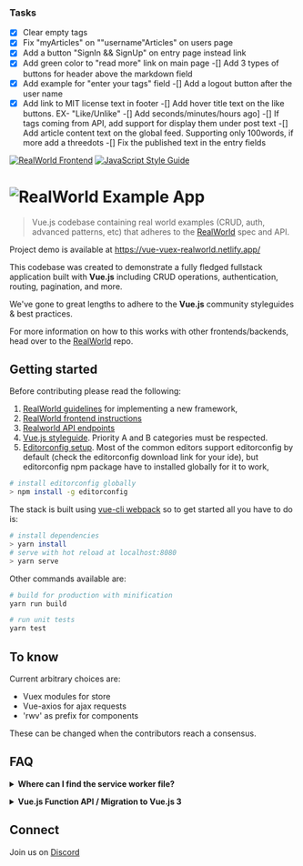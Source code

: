 ### Tasks
-[x] Clear empty tags
-[x] Fix "myArticles" on ""username"Articles" on users page
-[x] Add a button "SignIn && SignUp" on entry page instead link
-[x] Add green color to "read more" link on main page
-[] Add 3 types of buttons for header above the markdown field
-[x] Add example for "enter your tags" field
-[] Add a logout button after the user name
-[x] Add link to MIT license text in footer
-[] Add hover title text on the like buttons. EX- "Like/Unlike"
-[] Add seconds/minutes/hours ago]
-[] If tags coming from API, add support for display them under post text
-[] Add article content text on the global feed. Supporting only 100words, if more add a threedots
-[] Fix the published text in the entry fields

[![RealWorld Frontend](https://img.shields.io/badge/realworld-frontend-%23783578.svg)](http://realworld.io)
[![JavaScript Style Guide](https://img.shields.io/badge/code_style-standard-brightgreen.svg)](https://standardjs.com)

# ![RealWorld Example App](./static/rwv-logo.png)

> Vue.js codebase containing real world examples (CRUD, auth, advanced patterns, etc) that adheres to the [RealWorld](https://github.com/gothinkster/realworld) spec and API.

Project demo is available at https://vue-vuex-realworld.netlify.app/

This codebase was created to demonstrate a fully fledged fullstack application built with **Vue.js** including CRUD operations, authentication, routing, pagination, and more.

We've gone to great lengths to adhere to the **Vue.js** community styleguides & best practices.

For more information on how to this works with other frontends/backends, head over to the [RealWorld](https://github.com/gothinkster/realworld) repo.

## Getting started

Before contributing please read the following:

1. [RealWorld guidelines](https://github.com/gothinkster/realworld/tree/master/spec) for implementing a new framework,
2. [RealWorld frontend instructions](https://github.com/gothinkster/realworld-starter-kit/blob/master/FRONTEND_INSTRUCTIONS.md)
3. [Realworld API endpoints](https://github.com/gothinkster/realworld/tree/master/api)
4. [Vue.js styleguide](https://vuejs.org/v2/style-guide/index.html). Priority A and B categories must be respected.
5. [Editorconfig setup](https://editorconfig.org/#download). Most of the common editors support editorconfig by default (check the editorconfig download link for your ide), but editorconfig npm package have to installed globally for it to work,

```bash
# install editorconfig globally
> npm install -g editorconfig
```

The stack is built using [vue-cli webpack](https://github.com/vuejs-templates/webpack) so to get started all you have to do is:

``` bash
# install dependencies
> yarn install
# serve with hot reload at localhost:8080
> yarn serve
```

Other commands available are:

``` bash
# build for production with minification
yarn run build

# run unit tests
yarn test
```

## To know

Current arbitrary choices are:

- Vuex modules for store
- Vue-axios for ajax requests
- 'rwv' as prefix for components

These can be changed when the contributors reach a consensus.

## FAQ

<p><details>
  <summary><b>Where can I find the service worker file?</b></summary>

  The service worker file is generated automatically. The implementation can be found under [`src/registerServiceWorker.js`](https://github.com/gothinkster/vue-realworld-example-app/blob/eeaeb34fa440d00cd400545301ea203bd2a59284/src/registerServiceWorker.js). You can find the dependencies implementation in this repo: [yyx990803/register-service-worker](https://github.com/yyx990803/register-service-worker#readme).

  Also, Google provided a good documentation on how to register a service worker: https://developers.google.com/web/fundamentals/primers/service-workers/registration
</details></p>

<p><details>
  <summary><b>Vue.js Function API / Migration to Vue.js 3</b></summary>

  Related resources:

  - [Vue.js Function API RFC](https://github.com/vuejs/rfcs/blob/function-apis/active-rfcs/0000-function-api.md)
  - [`vue-function-api` plugin](https://github.com/vuejs/vue-function-api)

  Vue.js 3 will likely introduce breaking changes on how Vue.js applications will look like. For example, the Vue.js Function API might be introduced. This would cause a lot of our components to change in the overall structure. The changes would be minimal though. With the `vue-function-api` plugin, these changes could be applied already. The problem is that multiple integrations are not working with the plugin. There are intentions to make this work, but for the time being, we should rather focus on different areas. If you still want to be experimental with it, we are happy to get a Pull Request with some experimental feature implementations.
</details></p>

## Connect

Join us on [Discord](https://discord.gg/NE2jNmg)
